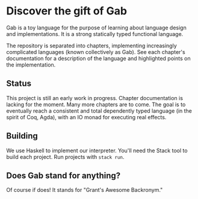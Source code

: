 # Discover the gift of Gab

Gab is a toy language for the purpose of learning about language design and implementations. It is a strong statically typed functional language.

The repository is separated into chapters, implementing increasingly complicated languages (known collectively as Gab). See each chapter's documentation for a description of the language and highlighted points on the implementation.

## Status

This project is still an early work in progress. Chapter documentation is lacking for the moment. Many more chapters are to come. The goal is to eventually reach a consistent and total dependently typed language (in the spirit of Coq, Agda), with an IO monad for executing real effects.

## Building

We use Haskell to implement our interpreter. You'll need the Stack tool to build each project. Run projects with `stack run`.

## Does Gab stand for anything?

Of course if does! It stands for "Grant's Awesome Backronym."